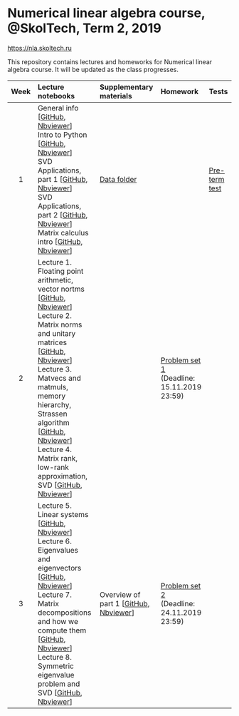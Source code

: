 # Numerical linear algebra course, @SkolTech, Term 2, 2019

https://nla.skoltech.ru

This repository contains lectures and homeworks for Numerical linear algebra course. It will be updated as the class progresses.

| Week | Lecture notebooks | Supplementary materials | Homework | Tests |
|:------:|:----------|:----------|:----------|-------|
|1| General info [[GitHub](lectures/general_info.ipynb), [Nbviewer](https://nbviewer.jupyter.org/github/oseledets/nla2019/blob/master/lectures/general_info.ipynb)] <br> Intro to Python [[GitHub](lectures/brief_python_intro.ipynb), [Nbviewer](https://nbviewer.jupyter.org/github/oseledets/nla2019/blob/master/lectures/brief_python_intro.ipynb)] <br> SVD Applications, part 1 [[GitHub](lectures/svd_part1.ipynb), [Nbviewer](https://nbviewer.jupyter.org/github/oseledets/nla2019/blob/master/lectures/svd_part1.ipynb)] <br> SVD Applications, part 2 [[GitHub](lectures/svd_part2_pca.ipynb), [Nbviewer](https://nbviewer.jupyter.org/github/oseledets/nla2019/blob/master/lectures/svd_part2_pca.ipynb)] <br> Matrix calculus intro [[GitHub](lectures/matrix_calculus.ipynb), [Nbviewer](https://nbviewer.jupyter.org/github/oseledets/nla2019/blob/master/lectures/matrix_calculus.ipynb)] | [Data folder](./lectures/data/) | | [Pre-term test](./preterm_test.pdf) |
| 2 | Lecture 1. Floating point arithmetic, vector nortms [[GitHub](./lectures/lecture1/lecture-1.ipynb), [Nbviewer](https://nbviewer.jupyter.org/github/oseledets/nla2019/blob/master/lectures/lecture1/lecture-1.ipynb)] <br> Lecture 2. Matrix norms and unitary matrices [[GitHub](./lectures/lecture2/lecture-2.ipynb), [Nbviewer](https://nbviewer.jupyter.org/github/oseledets/nla2019/blob/master/lectures/lecture2/lecture-2.ipynb)] <br> Lecture 3. Matvecs and matmuls, memory hierarchy, Strassen algorithm [[GitHub](./lectures/lecture3/lecture-3.ipynb), [Nbviewer](https://nbviewer.jupyter.org/github/oseledets/nla2019/blob/master/lectures/lecture3/lecture-3.ipynb)] <br> Lecture 4. Matrix rank, low-rank approximation, SVD [[GitHub](./lectures/lecture4/lecture-4.ipynb), [Nbviewer](https://nbviewer.jupyter.org/github/oseledets/nla2019/blob/master/lectures/lecture4/lecture-4.ipynb)] | | [Problem set 1](./psets/pset1/PS1.ipynb) <br> (Deadline: 15.11.2019 23:59) |
| 3 | Lecture 5. Linear systems [[GitHub](./lectures/lecture5/lecture-5.ipynb), [Nbviewer](https://nbviewer.jupyter.org/github/oseledets/nla2019/blob/master/lectures/lecture5/lecture-5.ipynb)] <br> Lecture 6. Eigenvalues and eigenvectors [[GitHub](./lectures/lecture6/lecture-6.ipynb), [Nbviewer](https://nbviewer.jupyter.org/github/oseledets/nla2019/blob/master/lectures/lecture6/lecture-6.ipynb)] <br> Lecture 7. Matrix decompositions and how we compute them [[GitHub](./lectures/lecture7/lecture-7.ipynb), [Nbviewer](https://nbviewer.jupyter.org/github/oseledets/nla2019/blob/master/lectures/lecture7/lecture-7.ipynb)] <br> Lecture 8. Symmetric eigenvalue problem and SVD [[GitHub](./lectures/lecture8/lecture-8.ipynb), [Nbviewer](https://nbviewer.jupyter.org/github/oseledets/nla2019/blob/master/lectures/lecture8/lecture-8.ipynb)] | Overview of part 1 [[GitHub](./lectures/overview_part1.ipynb), [Nbviewer](https://nbviewer.jupyter.org/github/oseledets/nla2019/blob/master/lectures/overview_part1.ipynb)] | [Problem set 2](./psets/pset2/PS2.ipynb) <br> (Deadline: 24.11.2019 23:59) | |
